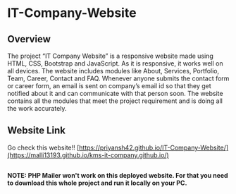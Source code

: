 # IT-Company-Website

## Overview

The project “IT Company Website” is a responsive website made using HTML, CSS, Bootstrap and JavaScript. As it is responsive, it works well on all devices. The website includes modules like About, Services, Portfolio, Team, Career, Contact and FAQ. Whenever anyone submits the contact form or career form, an email is sent on company’s email id so that they get notified about it and can communicate with that person soon. The website contains all the modules that meet the project requirement and is doing all the work accurately.

## Website Link

Go check this website!!
[https://priyansh42.github.io/IT-Company-Website/](https://malli13193.github.io/kms-it-company.github.io/)

##

__NOTE: PHP Mailer won't work on this deployed website. For that you need to download this whole project and run it locally on your PC.__
